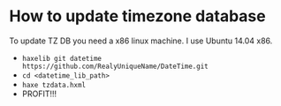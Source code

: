 How to update timezone database
================================
To update TZ DB you need a x86 linux machine. I use Ubuntu 14.04 x86.

* `haxelib git datetime https://github.com/RealyUniqueName/DateTime.git`
* `cd <datetime_lib_path>`
* `haxe tzdata.hxml`
* PROFIT!!!